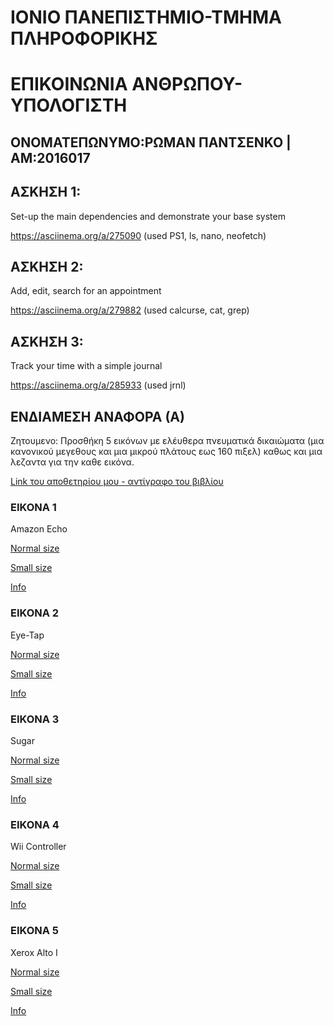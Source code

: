 # ΙΟΝΙΟ ΠΑΝΕΠΙΣΤΗΜΙΟ-ΤΜΗΜΑ ΠΛΗΡΟΦΟΡΙΚΗΣ 

# ΕΠΙΚΟΙΝΩΝΙΑ ΑΝΘΡΩΠΟΥ-ΥΠΟΛΟΓΙΣΤΗ

## OΝΟΜΑΤΕΠΩΝΥΜΟ:ΡΩΜΑΝ ΠΑΝΤΣΕΝΚΟ | ΑΜ:2016017


## ΑΣΚΗΣΗ 1:

Set-up the main dependencies and demonstrate your base system

https://asciinema.org/a/275090 (used PS1, ls, nano, neofetch)


## ΑΣΚΗΣΗ 2:

Add, edit, search for an appointment	

https://asciinema.org/a/279882 (used calcurse, cat, grep)


## ΑΣΚΗΣΗ 3:

Track your time with a simple journal

https://asciinema.org/a/285933 (used jrnl)


## ΕΝΔΙΑΜΕΣΗ ΑΝΑΦΟΡΑ (Α)

Ζητουμενο: Προσθήκη 5 εικόνων με ελέυθερα πνευματικά δικαιώματα (μια κανονικού μεγεθους και μια μικρού πλάτους εως 160 πιξελ) καθως και μια λεζαντα για την καθε εικόνα.

[Link του αποθετηρίου μου - αντίγραφο του βιβλίου](https://github.com/rawmann/gr/)

### ΕΙΚΟΝΑ 1

Amazon Echo

[Normal size](https://github.com/rawmann/gr/blob/gh-pages/images/amazon-echo.jpg)

[Small size](https://github.com/rawmann/gr/blob/gh-pages/images/amazon-echo-thumb.jpg)

[Info](https://github.com/rawmann/gr/blob/gh-pages/_gallery/amazon-echo.md)

### ΕΙΚΟΝΑ 2

Eye-Tap

[Normal size](https://github.com/rawmann/gr/blob/gh-pages/images/eye-tap.jpg)

[Small size](https://github.com/rawmann/gr/blob/gh-pages/images/eye-tap-thumb.jpg)

[Info](https://github.com/rawmann/gr/blob/gh-pages/_gallery/eye-tap.md)

### ΕΙΚΟΝΑ 3

Sugar

[Normal size](https://github.com/rawmann/gr/blob/gh-pages/images/sugar.jpg)

[Small size](https://github.com/rawmann/gr/blob/gh-pages/images/sugar-thumb.jpg)

[Info](https://github.com/rawmann/gr/blob/gh-pages/_gallery/sugar.md)

### ΕΙΚΟΝΑ 4

Wii Controller

[Normal size](https://github.com/rawmann/gr/blob/gh-pages/images/wii-controller.jpg)

[Small size](https://github.com/rawmann/gr/blob/gh-pages/images/wii-controller-thumb.jpg)

[Info](https://github.com/rawmann/gr/blob/gh-pages/_gallery/wii-controller.md)

### ΕΙΚΟΝΑ 5

Xerox Alto I

[Normal size](https://github.com/rawmann/gr/blob/gh-pages/images/xerox-alto-i.jpg)

[Small size](https://github.com/rawmann/gr/blob/gh-pages/images/xerox-alto-i-thumb.jpg)

[Info](https://github.com/rawmann/gr/blob/gh-pages/_gallery/xerox-alto-i.md)
